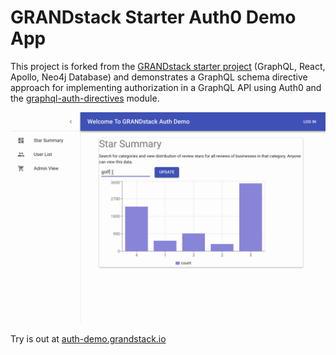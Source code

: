 # GRANDstack Starter Auth0 Demo App

This project is forked from the [GRANDstack starter project](https://grandstack.io/docs/getting-started-grand-stack-starter.html) (GraphQL, React, Apollo, Neo4j Database) and demonstrates a GraphQL schema directive approach for implementing authorization in a GraphQL API using Auth0 and the [graphql-auth-directives](https://www.npmjs.com/package/graphql-auth-directives) module.

![GRANDstack auth demo](img/auth-demo-full.gif)

Try is out at [auth-demo.grandstack.io](https://auth-demo.grandstack.io)



